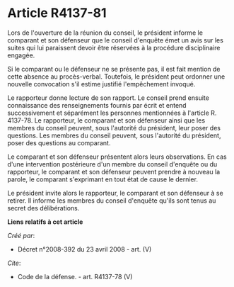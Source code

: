 # Article R4137-81

Lors de l'ouverture de la réunion du conseil, le président informe le comparant et son défenseur que le conseil d'enquête
émet un avis sur les suites qui lui paraissent devoir être réservées à la procédure disciplinaire engagée. 

Si le comparant ou le défenseur ne se présente pas, il est fait mention de cette absence au procès-verbal. Toutefois, le
président peut ordonner une nouvelle convocation s'il estime justifié l'empêchement invoqué. 

Le rapporteur donne lecture de son rapport. Le conseil prend ensuite connaissance des renseignements fournis par écrit et
entend successivement et séparément les personnes mentionnées à l'article R. 4137-78. Le rapporteur, le comparant et son
défenseur ainsi que les membres du conseil peuvent, sous l'autorité du président, leur poser des questions. Les membres du
conseil peuvent, sous l'autorité du président, poser des questions au comparant. 

Le comparant et son défenseur présentent alors leurs observations. En cas d'une intervention postérieure d'un membre du
conseil d'enquête ou du rapporteur, le comparant et son défenseur peuvent prendre à nouveau la parole, le comparant
s'exprimant en tout état de cause le dernier. 

Le président invite alors le rapporteur, le comparant et son défenseur à se retirer. Il informe les membres du conseil
d'enquête qu'ils sont tenus au secret des délibérations.

**Liens relatifs à cet article**

_Créé par_:

  - Décret n°2008-392 du 23 avril 2008 - art. (V)

_Cite_:

  - Code de la défense. - art. R4137-78 (V)
